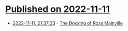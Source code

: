 # [Published on 2022-11-11](index.md)

* [2022-11-11, 21:37:33](https://news.ycombinator.com/item?id=33567200) - [The Doxxing of Rose Mainville](https://aeon.co/essays/on-the-deadly-practice-of-doxxing-in-revolutionary-paris)
